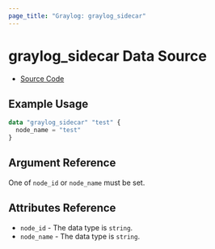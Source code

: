 ```yaml
---
page_title: "Graylog: graylog_sidecar"
---
```


# graylog_sidecar Data Source

* [Source Code](https://github.com/terraform-provider-graylog/terraform-provider-graylog/blob/master/graylog/datasource/sidecar/data_source.go)

## Example Usage

```tf
data "graylog_sidecar" "test" {
  node_name = "test"
}
```

## Argument Reference

One of `node_id` or `node_name` must be set.

## Attributes Reference

* `node_id` - The data type is `string`.
* `node_name` - The data type is `string`.
